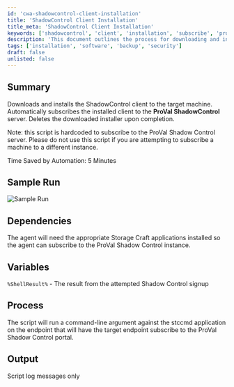 ```yaml
---
id: 'cwa-shadowcontrol-client-installation'
title: 'ShadowControl Client Installation'
title_meta: 'ShadowControl Client Installation'
keywords: ['shadowcontrol', 'client', 'installation', 'subscribe', 'proval']
description: 'This document outlines the process for downloading and installing the ShadowControl client on a target machine. It includes automatic subscription to the ProVal ShadowControl server and ensures the downloaded installer is deleted after completion. Note that this script is specifically designed for ProVal Shadow Control instances.'
tags: ['installation', 'software', 'backup', 'security']
draft: false
unlisted: false
---
```

## Summary

Downloads and installs the ShadowControl client to the target machine. Automatically subscribes the installed client to the **ProVal ShadowControl** server. Deletes the downloaded installer upon completion.

Note: this script is hardcoded to subscribe to the ProVal Shadow Control server. Please do not use this script if you are attempting to subscribe a machine to a different instance.

Time Saved by Automation: 5 Minutes

## Sample Run

![Sample Run](5078775/docs/8220593/images/11443676)

## Dependencies

The agent will need the appropriate Storage Craft applications installed so the agent can subscribe to the ProVal Shadow Control instance.

## Variables

`%ShellResult%` - The result from the attempted Shadow Control signup

## Process

The script will run a command-line argument against the stccmd application on the endpoint that will have the target endpoint subscribe to the ProVal Shadow Control portal.

## Output

Script log messages only

